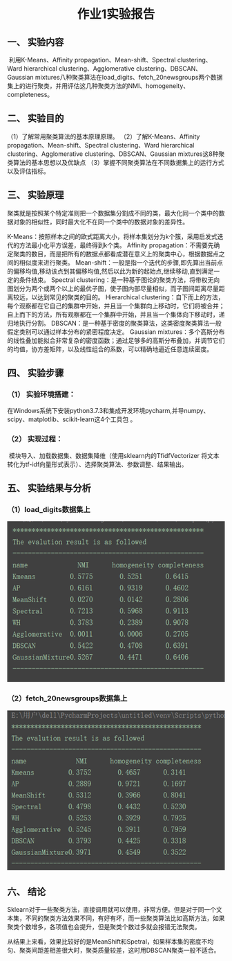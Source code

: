 #                                                                                                  <center>作业1实验报告  </center>

## 一、    实验内容

​        利用K-Means、Affinity propagation、Mean-shift、Spectral clustering、Ward hierarchical clustering、Agglomerative clustering、DBSCAN、Gaussian mixtures八种聚类算法在load_digits、fetch_20newsgroups两个数据集上的进行聚类，并用评估这几种聚类方法的NMI、homogeneity、completeness。

## 二、    实验目的

（1）了解常用聚类算法的基本原理原理。
（2）了解K-Means、Affinity propagation、Mean-shift、Spectral clustering、Ward hierarchical clustering、Agglomerative clustering、DBSCAN、Gaussian mixtures这8种聚类算法的基本思想以及优缺点
（3）掌握不同聚类算法在不同数据集上的运行方式以及评估指标。

## 三、    实验原理

​        聚类就是按照某个特定准则把一个数据集分割成不同的类，最大化同一个类中的数据对象的相似性，同时最大化不在同一个类中的数据对象的差异性。

K-Means：按照样本之间的欧式距离大小，将样本集划分为k个簇，采用启发式迭代的方法最小化平方误差，最终得到k个类。
Affinity propagation：不需要先确定聚类的数目，而是把所有的数据点都看成潜在意义上的聚类中心，根据数据点之间的相似度来进行聚类。
Mean-shift：一般是指一个迭代的步骤,即先算出当前点的偏移均值,移动该点到其偏移均值,然后以此为新的起始点,继续移动,直到满足一定的条件结束。
Spectral clustering：是一种基于图论的聚类方法，将带权无向图划分为两个或两个以上的最优子图，使子图内部尽量相似，而子图间距离尽量距离较远，以达到常见的聚类的目的。
Hierarchical clustering：自下而上的方法，每个观察都在它自己的集群中开始，并且当一个集群向上移动时，它们将被合并；自上而下的方法，所有观察都在一个集群中开始，并且当一个集体向下移动时，递归地执行分割。
DBSCAN：是一种基于密度的聚类算法，这类密度聚类算法一般假定类别可以通过样本分布的紧密程度决定。
Gaussian mixtures：多个高斯分布的线性叠加能拟合非常复杂的密度函数；通过足够多的高斯分布叠加，并调节它们的均值，协方差矩阵，以及线性组合的系数，可以精确地逼近任意连续密度。

## 四、    实验步骤

### （1）  实验环境搭建：

​        在Windows系统下安装python3.7.3和集成开发环境pycharm,并导numpy、scipy、matplotlib、scikit-learn这4个工具包 。

### （2）  实现过程：

​        模块导入、加载数据集、数据集降维（使用sklearn内的TfidfVectorizer 将文本转化为tf-idf向量形式表示）、选择聚类算法、参数调整、结果输出。

## 五、    实验结果与分析

### （1）load_digits数据集上
![1](./1.png)


### （2）fetch_20newsgroups数据集上
![2](./2.png)


## 六、    结论

  
​        Sklearn对于一些聚类方法，直接调用就可以使用，非常方便。但是对于同一个文本集，不同的聚类方法效果不同，有好有坏，而一些聚类算法比如高斯方法，如果聚类个数增多，各项值也会提升，但是聚类个数过多就会报错无法聚类。

​        从结果上来看，效果比较好的是MeanShift和Spetral，如果样本集的密度不均匀、聚类间距差相差很大时，聚类质量较差，这时用DBSCAN聚类一般不适合。


